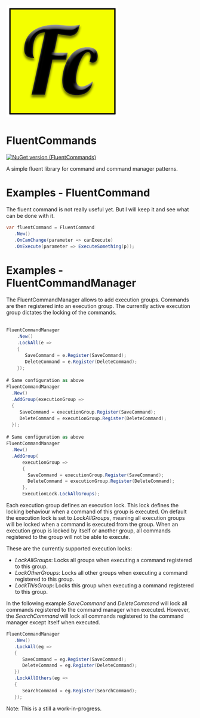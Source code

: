 # ![Icon](assets/Icon.png)
# FluentCommands
[![NuGet version (FluentCommands)](https://img.shields.io/nuget/v/FluentCommandsNet.svg?style=flat-square)](https://www.nuget.org/packages/FluentCommandsNet/)

A simple fluent library for command and command manager patterns.

# Examples - FluentCommand

The fluent command is not really useful yet. But I will keep it and see what can be done with it.

 ```csharp
var fluentCommand = FluentCommand
    .New()
    .OnCanChange(parameter => canExecute)
    .OnExecute(parameter => ExecuteSomething(p));
```

# Examples - FluentCommandManager
The FluentCommandManager allows to add execution groups. Commands are then registered into an execution group.
The currently active execution group dictates the locking of the commands.

```csharp

FluentCommandManager
    .New()
    .LockAll(e => 
    {
       SaveCommand = e.Register(SaveCommand);
       DeleteCommand = e.Register(DeleteCommand);
    });
      
# Same configuration as above
FluentCommandManager
  .New()
  .AddGroup(executionGroup => 
  {
     SaveCommand = executionGroup.Register(SaveCommand);
     DeleteCommand = executionGroup.Register(DeleteCommand);
  });
        
# Same configuration as above
FluentCommandManager
  .New()
  .AddGroup(
      executionGroup => 
      {
        SaveCommand = executionGroup.Register(SaveCommand);
        DeleteCommand = executionGroup.Register(DeleteCommand);
      },
      ExecutionLock.LockAllGroups);
```

Each execution group defines an execution lock. This lock defines the locking behaviour when a command of this group is executed.
On default the execution lock is set to *LockAllGroups*, meaning all execution groups will be locked when a command is executed from the group.
When an execution group is locked by itself or another group, all commands registered to the group will not be able to execute.

These are the currently supported execution locks:
 * *LockAllGroups*: Locks all groups when executing a command registered to this group.
 * *LockOtherGroups*: Locks all other groups when executing a command registered to this group.
 * *LockThisGroup*: Locks this group when executing a command registered to this group.
 
 In the following example *SaveCommand* and *DeleteCommand* will lock all commands registered to the command manager when executed.
 However, the *SearchCommand* will lock all commands registered to the command manager except itself when executed.
 
 ```csharp
FluentCommandManager
    .New()
    .LockAll(eg => 
    {
       SaveCommand = eg.Register(SaveCommand);
       DeleteCommand = eg.Register(DeleteCommand);
    })
    .LockAllOthers(eg => 
    {
       SearchCommand = eg.Register(SearchCommand);
    });
```
 
 Note: This is a still a work-in-progress.
